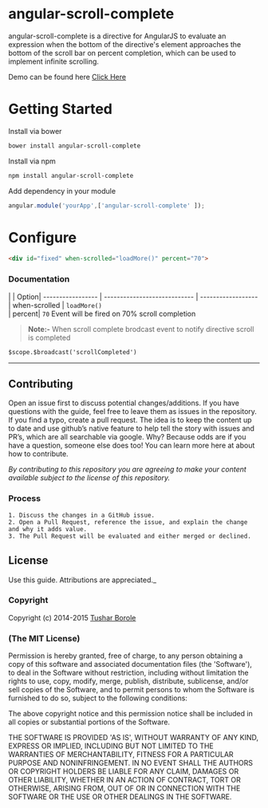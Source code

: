 # angular-scroll-complete

angular-scroll-complete is a directive for AngularJS to evaluate an expression when the bottom of the directive's element approaches the bottom of the scroll bar on percent completion, which can be used to implement infinite scrolling.



Demo can be found here [Click Here](http://tushariscoolster.github.io/angular-scroll-complete/)

# Getting Started

Install via bower

```sh
bower install angular-scroll-complete
```

Install via npm

```sh
npm install angular-scroll-complete
```

Add dependency in your module

```javascript
angular.module('yourApp',['angular-scroll-complete' ]); 
```

# Configure

```html
<div id="fixed" when-scrolled="loadMore()" percent="70">
```

### Documentation


|                  | Option| 
 ----------------- | ---------------------------- | ------------------
| when-scrolled | `loadMore()`            
| percent| `70`  Event will be fired on 70% scroll completion

> **Note:-**
> When scroll complete brodcast event to notify directive scroll is completed
   
   
    $scope.$broadcast('scrollCompleted')

----------

## Contributing

Open an issue first to discuss potential changes/additions. If you have questions with the guide, feel free to leave them as issues in the repository. If you find a typo, create a pull request. The idea is to keep the content up to date and use github’s native feature to help tell the story with issues and PR’s, which are all searchable via google. Why? Because odds are if you have a question, someone else does too! You can learn more here at about how to contribute.

*By contributing to this repository you are agreeing to make your content available subject to the license of this repository.*

### Process
    1. Discuss the changes in a GitHub issue.
    2. Open a Pull Request, reference the issue, and explain the change and why it adds value.
    3. The Pull Request will be evaluated and either merged or declined.

## License

 Use this guide. Attributions are appreciated._

### Copyright

Copyright (c) 2014-2015 [Tushar Borole](http://www.tusharborole.com)

### (The MIT License)
Permission is hereby granted, free of charge, to any person obtaining
a copy of this software and associated documentation files (the
'Software'), to deal in the Software without restriction, including
without limitation the rights to use, copy, modify, merge, publish,
distribute, sublicense, and/or sell copies of the Software, and to
permit persons to whom the Software is furnished to do so, subject to
the following conditions:

The above copyright notice and this permission notice shall be
included in all copies or substantial portions of the Software.

THE SOFTWARE IS PROVIDED 'AS IS', WITHOUT WARRANTY OF ANY KIND,
EXPRESS OR IMPLIED, INCLUDING BUT NOT LIMITED TO THE WARRANTIES OF
MERCHANTABILITY, FITNESS FOR A PARTICULAR PURPOSE AND NONINFRINGEMENT.
IN NO EVENT SHALL THE AUTHORS OR COPYRIGHT HOLDERS BE LIABLE FOR ANY
CLAIM, DAMAGES OR OTHER LIABILITY, WHETHER IN AN ACTION OF CONTRACT,
TORT OR OTHERWISE, ARISING FROM, OUT OF OR IN CONNECTION WITH THE
SOFTWARE OR THE USE OR OTHER DEALINGS IN THE SOFTWARE.

